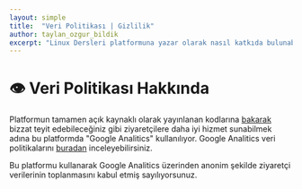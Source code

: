 ```yaml
---
layout: simple
title:  "Veri Politikası | Gizlilik"
author: taylan_ozgur_bildik
excerpt: "Linux Dersleri platformuna yazar olarak nasıl katkıda bulunabileceğinizi ele alıyoruz."
---
```



# 👁 Veri Politikası Hakkında
Platformun tamamen açık kaynaklı olarak yayınlanan kodlarına [bakarak](https://github.com/Linux-Dersleri/linux-dersleri.github.io) bizzat teyit edebileceğiniz gibi ziyaretçilere daha iyi hizmet sunabilmek adına bu platformda "Google Analitics" kullanılıyor. Google Analitics veri politikalarını [buradan](https://support.google.com/analytics/answer/6004245?hl=tr#zippy=%2Cgenel-veri-koruma-y%C3%B6netmeli%C4%9Fi-gdpr-kapsam%C4%B1nda-google-analytics%2Cgoogle-analytics-%C3%A7erezleri-ve-tan%C4%B1mlay%C4%B1c%C4%B1lar%C4%B1) inceleyebilirsiniz.

Bu platformu kullanarak Google Analitics üzerinden anonim şekilde ziyaretçi verilerinin toplanmasını kabul etmiş sayılıyorsunuz.
